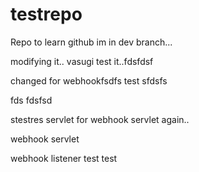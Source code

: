 # testrepo
Repo to learn github
im in dev branch...

modifying it.. vasugi
test it..fdsfdsf

changed for webhookfsdfs
test
sfdsfs

fds
fdsfsd

stestres
servlet for webhook
servlet again..

webhook servlet

webhook listener
test
test
